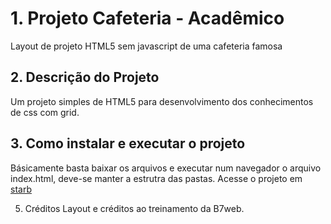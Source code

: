# 1. Projeto Cafeteria - Acadêmico
Layout de projeto HTML5 sem javascript de uma cafeteria famosa

## 2. Descrição do Projeto
Um projeto simples de HTML5 para desenvolvimento dos conhecimentos de css com grid.

## 3. Como instalar e executar o projeto
Básicamente basta baixar os arquivos e executar num navegador o arquivo index.html, deve-se manter a estrutra das pastas. Acesse o projeto em [starb](https://israelruiz2005.github.io/starb/)

5. Créditos
Layout e créditos ao treinamento da B7web.